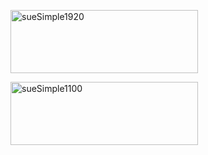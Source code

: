 [<img src="http://brontosaurusrex.mooo.com/wp-content/uploads/2013/11/sueSimple1920-300x101.png" alt="sueSimple1920" width="300" height="101" class="alignleft size-medium wp-image-2759" />][1]

[<img src="http://brontosaurusrex.mooo.com/wp-content/uploads/2013/11/sueSimple1100-300x101.png" alt="sueSimple1100" width="300" height="101" class="alignleft size-medium wp-image-2760" />][2]

 [1]: http://brontosaurusrex.mooo.com/wp-content/uploads/2013/11/sueSimple1920.png
 [2]: http://brontosaurusrex.mooo.com/wp-content/uploads/2013/11/sueSimple1100.png